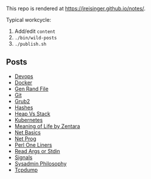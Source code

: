 This repo is rendered at https://jreisinger.github.io/notes/.

Typical workcycle:

1) Add/edit `content`
2) `./bin/wild-posts`
2) `./publish.sh`

## Posts

* [Devops](content/posts/devops.md)
* [Docker](content/posts/docker.md)
* [Gen Rand File](content/posts/gen_rand_file.md)
* [Git](content/posts/git.md)
* [Grub2](content/posts/grub2.md)
* [Hashes](content/posts/hashes.md)
* [Heap Vs Stack](content/posts/heap-vs-stack.md)
* [Kubernetes](content/posts/kubernetes.md)
* [Meaning of Life by Zentara](content/posts/meaning-of-life-by-zentara.md)
* [Net Basics](content/posts/net-basics.md)
* [Net Prog](content/posts/net-prog.md)
* [Perl One Liners](content/posts/perl-one-liners.md)
* [Read Args or Stdin](content/posts/read-args-or-stdin.md)
* [Signals](content/posts/signals.md)
* [Sysadmin Philosophy](content/posts/sysadmin-philosophy.md)
* [Tcpdump](content/posts/tcpdump.md)
